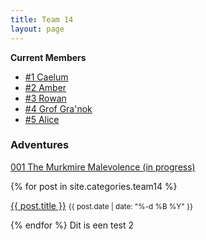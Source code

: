 ```yaml
---
title: Team 14
layout: page
---
```


**Current Members**

- [#1 Caelum](./caelum.md)
- [#2 Amber](./amber.md)
- [#3 Rowan](./rowan.md)
- [#4 Grof Gra'nok](./grof_granok.md)
- [#5 Alice](./alice.md)

### Adventures
[001 The Murkmire Malevolence (in progress)](./adventures/001_the_murkmire_malevolence.md)

{% for post in site.categories.team14 %}
    <p>
      <a href="{{ post.url }}">{{ post.title }}</a>
      <small>{{ post.date | date: "%-d %B %Y" }}</small>
    </p>
{% endfor %}
Dit is een test 2